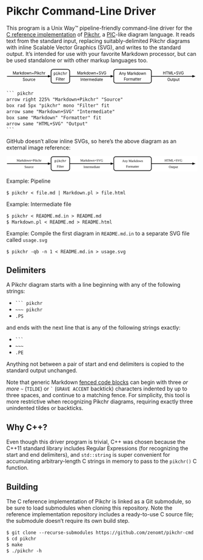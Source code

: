 Pikchr Command-Line Driver
==========================
This program is a Unix Way™ pipeline-friendly command-line driver for the
[C reference implementation][DRH] of [Pikchr][], a [PIC][]-like diagram
language. It reads text from the standard input, replacing suitably-delimited
Pikchr diagrams with inline Scalable Vector Graphics (SVG), and writes to the
standard output. It’s intended for use with your favorite Markdown processor,
but can be used standalone or with other markup languages too.

<div style="max-width:700px"><svg xmlns='http://www.w3.org/2000/svg' viewBox="0 0 700.848 54.72">
<polygon points="164.16,27.36 152.64,31.68 152.64,23.04" style="fill:rgb(0,0,0)"/>
<path d="M2.16,27.36L158.4,27.36"  style="fill:none;stroke-width:2.16;stroke:rgb(0,0,0);" />
<text x="83.16" y="15.66" text-anchor="middle" fill="rgb(0,0,0)" dominant-baseline="central">Markdown+Pikchr</text>
<text x="83.16" y="39.06" text-anchor="middle" fill="rgb(0,0,0)" dominant-baseline="central">Source</text>
<path d="M171.66,52.56L224.858,52.56A7.5 7.5 0 0 0 232.358 45.06L232.358,9.66A7.5 7.5 0 0 0 224.858 2.16L171.66,2.16A7.5 7.5 0 0 0 164.16 9.66L164.16,45.06A7.5 7.5 0 0 0 171.66 52.56Z"  style="fill:none;stroke-width:2.16;stroke:rgb(0,0,0);" />
<text x="198.259" y="17.28" text-anchor="middle" font-family="monospace" fill="rgb(0,0,0)" dominant-baseline="central">pikchr</text>
<text x="198.259" y="37.44" text-anchor="middle" fill="rgb(0,0,0)" dominant-baseline="central">Filter</text>
<polygon points="394.358,27.36 382.838,31.68 382.838,23.04" style="fill:rgb(0,0,0)"/>
<path d="M232.358,27.36L388.598,27.36"  style="fill:none;stroke-width:2.16;stroke:rgb(0,0,0);" />
<text x="313.358" y="15.66" text-anchor="middle" fill="rgb(0,0,0)" dominant-baseline="central">Markdown+SVG</text>
<text x="313.358" y="39.06" text-anchor="middle" fill="rgb(0,0,0)" dominant-baseline="central">Intermediate</text>
<path d="M401.858,52.56L524.868,52.56A7.5 7.5 0 0 0 532.368 45.06L532.368,9.66A7.5 7.5 0 0 0 524.868 2.16L401.858,2.16A7.5 7.5 0 0 0 394.358 9.66L394.358,45.06A7.5 7.5 0 0 0 401.858 52.56Z"  style="fill:none;stroke-width:2.16;stroke:rgb(0,0,0);" />
<text x="463.363" y="17.28" text-anchor="middle" fill="rgb(0,0,0)" dominant-baseline="central">Any Markdown</text>
<text x="463.363" y="37.44" text-anchor="middle" fill="rgb(0,0,0)" dominant-baseline="central">Formatter</text>
<polygon points="694.368,27.36 682.848,31.68 682.848,23.04" style="fill:rgb(0,0,0)"/>
<path d="M532.368,27.36L688.608,27.36"  style="fill:none;stroke-width:2.16;stroke:rgb(0,0,0);" />
<text x="613.368" y="15.66" text-anchor="middle" fill="rgb(0,0,0)" dominant-baseline="central">HTML+SVG</text>
<text x="613.368" y="39.06" text-anchor="middle" fill="rgb(0,0,0)" dominant-baseline="central">Output</text>
</svg>
</div>


    ``` pikchr
    arrow right 225% "Markdown+Pikchr" "Source"
    box rad 5px "pikchr" mono "Filter" fit
    arrow same "Markdown+SVG" "Intermediate"
    box same "Markdown" "Formatter" fit
    arrow same "HTML+SVG" "Output"
    ```

GitHub doesn’t allow inline SVGs, so here’s the above diagram as an external
image reference:

<img width="700px" src="usage.svg"/>

Example: Pipeline

    $ pikchr < file.md | Markdown.pl > file.html

Example: Intermediate file

    $ pikchr < README.md.in > README.md
    $ Markdown.pl < README.md > README.html

Example: Compile the first diagram in `README.md.in` to a separate SVG file
called `usage.svg`

    $ pikchr -qb -n 1 < README.md.in > usage.svg

Delimiters
----------
A Pikchr diagram starts with a line beginning with any of the following strings:

* <code>``` pikchr</code>
* `~~~ pikchr`
* `.PS`

and ends with the next line that is any of the following strings exactly:

* <code>```</code>
* `~~~`
* `.PE`

Anything not between a pair of start and end delimiters is copied to the
standard output unchanged.

Note that generic Markdown [fenced code blocks][fenced] can begin with three
_or more_ `~` (`TILDE`) or <code>&#96;</code> (`GRAVE ACCENT` backtick)
characters indented by up to three spaces, and continue to a matching fence.
For simplicity, this tool is more restrictive when recognizing Pikchr diagrams,
requiring exactly three unindented tildes or backticks.

Why C++?
--------
Even though this driver program is trivial, C++ was chosen because the C++11
standard library includes Regular Expressions (for recognizing the start and
end delimiters), and `std::string` is super convenient for accumulating
arbitrary-length C strings in memory to pass to the `pikchr()` C function.

Building
--------
The C reference implementation of Pikchr is linked as a Git submodule, so be
sure to load submodules when cloning this repository. Note the reference
implementation repository includes a ready-to-use C source file; the
submodule doesn’t require its own build step.

    $ git clone --recurse-submodules https://github.com/zenomt/pikchr-cmd
    $ cd pikchr
    $ make
    $ ./pikchr -h


  [DRH]: https://github.com/drhsqlite/pikchr
  [Pikchr]: https://pikchr.org/
  [PIC]: https://en.wikipedia.org/wiki/PIC_(markup_language)
  [fenced]: https://spec.commonmark.org/0.30/#fenced-code-blocks
